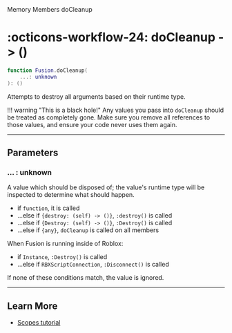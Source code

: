 <nav class="fusiondoc-api-breadcrumbs">
	<span>Memory</span>
	<span>Members</span>
	<span>doCleanup</span>
</nav>

<h1 class="fusiondoc-api-header" markdown>
	<span class="fusiondoc-api-icon" markdown>:octicons-workflow-24:</span>
	<span class="fusiondoc-api-name">doCleanup</span>
	<span class="fusiondoc-api-type">
		-> ()
	</span>
</h1>

```Lua
function Fusion.doCleanup(
	...: unknown
): ()
```

Attempts to destroy all arguments based on their runtime type.

!!! warning "This is a black hole!"
	Any values you pass into `doCleanup` should be treated as completely gone.
	Make sure you remove all references to those values, and ensure your code
	never uses them again.

-----

## Parameters

<h3 markdown>
	...
	<span class="fusiondoc-api-type">
		: unknown
	</span>
</h3>

A value which should be disposed of; the value's runtime type will be inspected
to determine what should happen.

- if `function`, it is called
- ...else if `{destroy: (self) -> ()}`, `:destroy()` is called 
- ...else if `{Destroy: (self) -> ()}`, `:Destroy()` is called
- ...else if `{any}`, `doCleanup` is called on all members

When Fusion is running inside of Roblox:

- if `Instance`, `:Destroy()` is called
- ...else if `RBXScriptConnection`, `:Disconnect()` is called

If none of these conditions match, the value is ignored.

-----

## Learn More

- [Scopes tutorial](../../../../tutorials/fundamentals/scopes)